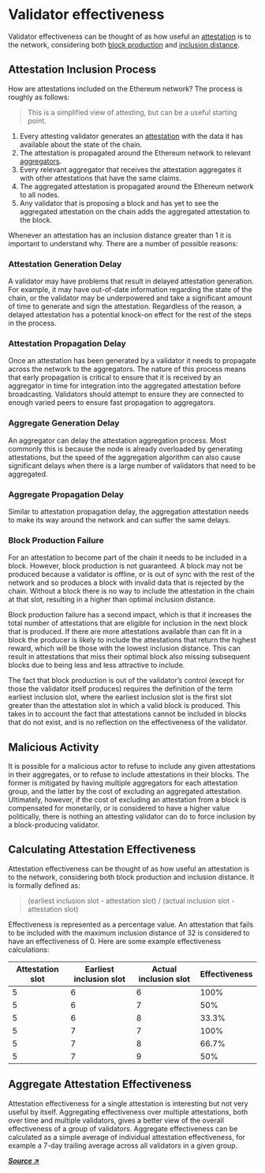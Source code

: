 # Validator effectiveness

Validator effectiveness can be thought of as how useful an [attestation](/introduction/staking-glossary#attestation) is to the network, considering both [block production](/introduction/staking-glossary#block-proposer) and [inclusion distance](/introduction/staking-glossary#inclusion-distance).

## Attestation Inclusion Process

How are attestations included on the Ethereum network? The process is roughly as follows:

> This is a simplified view of attesting, but can be a useful starting point.

1. Every attesting validator generates an [attestation](/introduction/staking-glossary#attestation) with the data it has available about the state of the chain.
2. The attestation is propagated around the Ethereum network to relevant [aggregators](/introduction/staking-glossary#attestation-aggregator).
3. Every relevant aggregator that receives the attestation aggregates it with other attestations that have the same claims.
4. The aggregated attestation is propagated around the Ethereum network to all nodes.
5. Any validator that is proposing a block and has yet to see the aggregated attestation on the chain adds the aggregated attestation to the block.

Whenever an attestation has an inclusion distance greater than 1 it is important to understand why. There are a number of possible reasons:

### Attestation Generation Delay

A validator may have problems that result in delayed attestation generation. For example, it may have out-of-date information regarding the state of the chain, or the validator may be underpowered and take a significant amount of time to generate and sign the attestation. Regardless of the reason, a delayed attestation has a potential knock-on effect for the rest of the steps in the process.

### Attestation Propagation Delay

Once an attestation has been generated by a validator it needs to propagate across the network to the aggregators. The nature of this process means that early propagation is critical to ensure that it is received by an aggregator in time for integration into the aggregated attestation before broadcasting. Validators should attempt to ensure they are connected to enough varied peers to ensure fast propagation to aggregators.

### Aggregate Generation Delay

An aggregator can delay the attestation aggregation process. Most commonly this is because the node is already overloaded by generating attestations, but the speed of the aggregation algorithm can also cause significant delays when there is a large number of validators that need to be aggregated.

### Aggregate Propagation Delay

Similar to attestation propagation delay, the aggregation attestation needs to make its way around the network and can suffer the same delays.

### Block Production Failure

For an attestation to become part of the chain it needs to be included in a block. However, block production is not guaranteed. A block may not be produced because a validator is offline, or is out of sync with the rest of the network and so produces a block with invalid data that is rejected by the chain. Without a block there is no way to include the attestation in the chain at that slot, resulting in a higher than optimal inclusion distance.

Block production failure has a second impact, which is that it increases the total number of attestations that are eligible for inclusion in the next block that is produced. If there are more attestations available than can fit in a block the producer is likely to include the attestations that return the highest reward, which will be those with the lowest inclusion distance. This can result in attestations that miss their optimal block also missing subsequent blocks due to being less and less attractive to include.

The fact that block production is out of the validator’s control (except for those the validator itself produces) requires the definition of the term earliest inclusion slot, where the earliest inclusion slot is the first slot greater than the attestation slot in which a valid block is produced. This takes in to account the fact that attestations cannot be included in blocks that do not exist, and is no reflection on the effectiveness of the validator.

## Malicious Activity

It is possible for a malicious actor to refuse to include any given attestations in their aggregates, or to refuse to include attestations in their blocks. The former is mitigated by having multiple aggregators for each attestation group, and the latter by the cost of excluding an aggregated attestation. Ultimately, however, if the cost of excluding an attestation from a block is compensated for monetarily, or is considered to have a higher value politically, there is nothing an attesting validator can do to force inclusion by a block-producing validator.

## Calculating Attestation Effectiveness

Attestation effectiveness can be thought of as how useful an attestation is to the network, considering both block production and inclusion distance. It is formally defined as:

> (earliest inclusion slot - attestation slot) / (actual inclusion slot - attestation slot)

Effectiveness is represented as a percentage value. An attestation that fails to be included with the maximum inclusion distance of 32 is considered to have an effectiveness of 0. Here are some example effectiveness calculations:

| Attestation slot | Earliest inclusion slot | Actual inclusion slot | Effectiveness |
| ---------------- | ----------------------- | --------------------- | ------------- |
| 5                | 6                       | 6                     | 100%          |
| 5                | 6                       | 7                     | 50%           |
| 5                | 6                       | 8                     | 33.3%         |
| 5                | 7                       | 7                     | 100%          |
| 5                | 7                       | 8                     | 66.7%         |
| 5                | 7                       | 9                     | 50%           |

## Aggregate Attestation Effectiveness

Attestation effectiveness for a single attestation is interesting but not very useful by itself. Aggregating effectiveness over multiple attestations, both over time and multiple validators, gives a better view of the overall effectiveness of a group of validators. Aggregate effectiveness can be calculated as a simple average of individual attestation effectiveness, for example a 7-day trailing average across all validators in a given group.

[_**Source ↗**_](https://www.attestant.io/posts/defining-attestation-effectiveness/)
